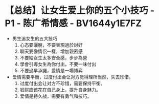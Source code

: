 # 【总结】让女生爱上你的五个小技巧 - P1 - 陈广希情感 - BV1644y1E7FZ

-   男生追女生的五大技巧
    1.  心态要灑脫，不要表現過於討好
    2.  聊天要像情侶一樣，增加親密感
    3.  不要給女生太多安全感，步步為營
    4.  學會引導女生為你付出，不要一味付出
    5.  不要過早承諾，愛情是一場博弈
-   爱情需要平衡，过度付出会让对方觉得理所当然，失去珍惜。
    1.  过度付出会让对方不珍惜，需要保持平衡。
    2.  钱财应该花在自己身上，提升自身魅力。
    3.  爱情是持久战，需要有勇气和技巧。
